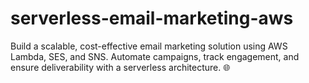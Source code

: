 # serverless-email-marketing-aws
Build a scalable, cost-effective email marketing solution using AWS Lambda, SES, and SNS. Automate campaigns, track engagement, and ensure deliverability with a serverless architecture. 🌐
